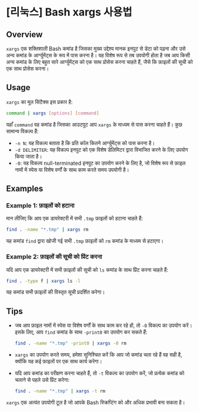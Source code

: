 # [리눅스] Bash xargs 사용법

## Overview
`xargs` एक शक्तिशाली Bash कमांड है जिसका मुख्य उद्देश्य मानक इनपुट से डेटा को पढ़ना और उसे अन्य कमांड के आर्ग्युमेंट्स के रूप में पास करना है। यह विशेष रूप से तब उपयोगी होता है जब आप किसी अन्य कमांड के लिए बहुत सारे आर्ग्युमेंट्स को एक साथ प्रोसेस करना चाहते हैं, जैसे कि फ़ाइलों की सूची को एक साथ प्रोसेस करना।

## Usage
`xargs` का मूल सिंटैक्स इस प्रकार है:

```bash
command | xargs [options] [command]
```

यहाँ `command` वह कमांड है जिसका आउटपुट आप `xargs` के माध्यम से पास करना चाहते हैं। कुछ सामान्य विकल्प हैं:

- `-n N`: यह विकल्प बताता है कि प्रति कॉल कितने आर्ग्युमेंट्स को पास करना है।
- `-d DELIMITER`: यह विकल्प इनपुट को एक विशेष डेलिमिटर द्वारा विभाजित करने के लिए उपयोग किया जाता है।
- `-0`: यह विकल्प null-terminated इनपुट का उपयोग करने के लिए है, जो विशेष रूप से फ़ाइल नामों में स्पेस या विशेष वर्णों के साथ काम करते समय उपयोगी है।

## Examples
### Example 1: फ़ाइलों को हटाना
मान लीजिए कि आप एक डायरेक्टरी में सभी `.tmp` फ़ाइलों को हटाना चाहते हैं:

```bash
find . -name "*.tmp" | xargs rm
```

यह कमांड `find` द्वारा खोजी गई सभी `.tmp` फ़ाइलों को `rm` कमांड के माध्यम से हटाएगा।

### Example 2: फ़ाइलों की सूची को प्रिंट करना
यदि आप एक डायरेक्टरी में सभी फ़ाइलों की सूची को `ls` कमांड के साथ प्रिंट करना चाहते हैं:

```bash
find . -type f | xargs ls -l
```

यह कमांड सभी फ़ाइलों की विस्तृत सूची प्रदर्शित करेगा।

## Tips
- जब आप फ़ाइल नामों में स्पेस या विशेष वर्णों के साथ काम कर रहे हों, तो `-0` विकल्प का उपयोग करें। इसके लिए, आप `find` कमांड के साथ `-print0` का उपयोग कर सकते हैं:
  
  ```bash
  find . -name "*.tmp" -print0 | xargs -0 rm
  ```

- `xargs` का उपयोग करते समय, हमेशा सुनिश्चित करें कि आप जो कमांड चला रहे हैं वह सही है, क्योंकि यह कई फ़ाइलों पर एक साथ कार्य करेगा। 

- यदि आप कमांड का परीक्षण करना चाहते हैं, तो `-t` विकल्प का उपयोग करें, जो प्रत्येक कमांड को चलाने से पहले उसे प्रिंट करेगा:

  ```bash
  find . -name "*.tmp" | xargs -t rm
  ```

`xargs` एक अत्यंत उपयोगी टूल है जो आपके Bash स्क्रिप्टिंग को और अधिक प्रभावी बना सकता है।
